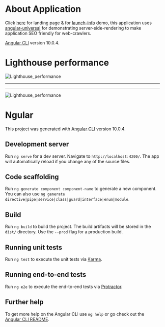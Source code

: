 # About Application

Click [here](https://ps-xt.herokuapp.com/) for landing page & for [launch-info](https://ps-xt.herokuapp.com/info) demo, this application uses [angular-universal](https://angular.io/guide/universal) for demonstrating server-side-rendering to make application SEO friendly for web-crawlers.

[Angular CLI](https://github.com/angular/angular-cli) version 10.0.4.

# Lighthouse performance

![Lighthouse_performance](https://user-images.githubusercontent.com/30051235/89732304-69d2cd00-da6b-11ea-996d-83ac57afd861.png)

---
---

![Lighthouse_performance](https://user-images.githubusercontent.com/30051235/89732284-427c0000-da6b-11ea-9d8c-7455202c059d.png)

# Ngular

This project was generated with [Angular CLI](https://github.com/angular/angular-cli) version 10.0.4.

## Development server 

Run `ng serve` for a dev server. Navigate to `http://localhost:4200/`. The app will automatically reload if you change any of the source files.

## Code scaffolding

Run `ng generate component component-name` to generate a new component. You can also use `ng generate directive|pipe|service|class|guard|interface|enum|module`.

## Build

Run `ng build` to build the project. The build artifacts will be stored in the `dist/` directory. Use the `--prod` flag for a production build.

## Running unit tests

Run `ng test` to execute the unit tests via [Karma](https://karma-runner.github.io).

## Running end-to-end tests

Run `ng e2e` to execute the end-to-end tests via [Protractor](http://www.protractortest.org/).

## Further help

To get more help on the Angular CLI use `ng help` or go check out the [Angular CLI README](https://github.com/angular/angular-cli/blob/master/README.md).
